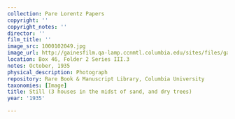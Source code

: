 ```yaml
---
collection: Pare Lorentz Papers
copyright: ''
copyright_notes: ''
director: ''
film_title: ''
image_src: 1000102049.jpg
image_url: http://gainesfilm.qa-lamp.ccnmtl.columbia.edu/sites/files/gainesfilm/images/1000102049.jpg
location: Box 46, Folder 2 Series III.3
notes: October, 1935
physical_description: Photograph
repository: Rare Book & Manuscript Library, Columbia University
taxonomies: [Image]
title: Still (3 houses in the midst of sand, and dry trees)
year: '1935'

---
```

